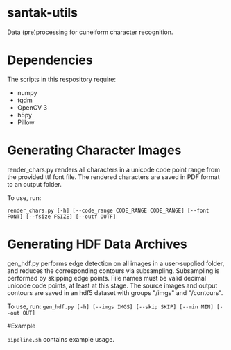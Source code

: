 # santak-utils
Data (pre)processing for cuneiform character recognition.

# Dependencies

The scripts in this respository require:

* numpy
* tqdm
* OpenCV 3
* h5py
* Pillow

# Generating Character Images

render_chars.py renders all characters in a unicode code point range from the provided ttf font file. The rendered characters are saved in PDF format to an output folder.

To use, run:

`render_chars.py [-h] [--code_range CODE_RANGE CODE_RANGE] [--font FONT]
                       [--fsize FSIZE] [--outf OUTF]`

# Generating HDF Data Archives

gen_hdf.py performs edge detection on all images in a user-supplied folder, and reduces the corresponding contours via subsampling. Subsampling is performed by skipping edge points. File names must be valid decimal unicode code points, at least at this stage. The source images and output contours are saved in an hdf5 dataset with groups "/imgs" and "/contours".

To use, run:
`gen_hdf.py [-h] [--imgs IMGS] [--skip SKIP] [--min MIN] [--out OUT]`

#Example

`pipeline.sh` contains example usage. 
